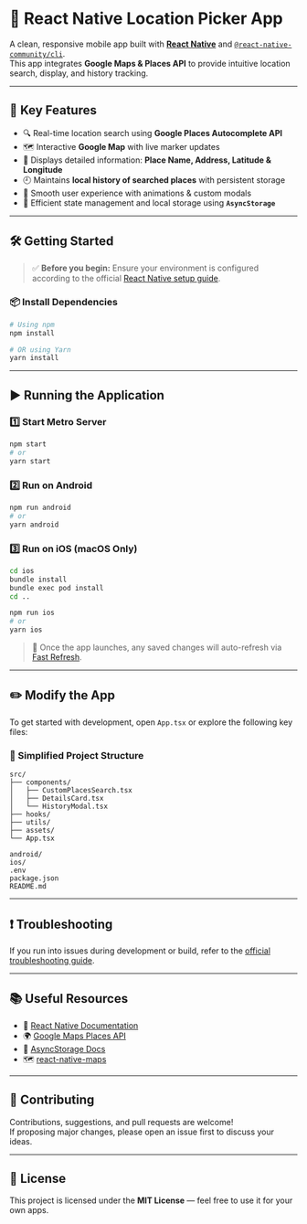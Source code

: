 # 📱 React Native Location Picker App

A clean, responsive mobile app built with [**React Native**](https://reactnative.dev) and [`@react-native-community/cli`](https://github.com/react-native-community/cli).  
This app integrates **Google Maps & Places API** to provide intuitive location search, display, and history tracking.

---

## 🚀 Key Features

- 🔍 Real-time location search using **Google Places Autocomplete API**
- 🗺️ Interactive **Google Map** with live marker updates
- 🧾 Displays detailed information: **Place Name, Address, Latitude & Longitude**
- 🕘 Maintains **local history of searched places** with persistent storage
- 🎨 Smooth user experience with animations & custom modals
- 💾 Efficient state management and local storage using **`AsyncStorage`**

---

## 🛠 Getting Started

> ✅ **Before you begin:** Ensure your environment is configured according to the official [React Native setup guide](https://reactnative.dev/docs/environment-setup).

### 📦 Install Dependencies

```bash
# Using npm
npm install

# OR using Yarn
yarn install
```

---

## ▶️ Running the Application

### 1️⃣ Start Metro Server

```bash
npm start
# or
yarn start
```

### 2️⃣ Run on Android

```bash
npm run android
# or
yarn android
```

### 3️⃣ Run on iOS (macOS Only)

```bash
cd ios
bundle install
bundle exec pod install
cd ..

npm run ios
# or
yarn ios
```

> 📱 Once the app launches, any saved changes will auto-refresh via [Fast Refresh](https://reactnative.dev/docs/fast-refresh).

---

## ✏️ Modify the App

To get started with development, open `App.tsx` or explore the following key files:

### 🧪 Simplified Project Structure

```
src/
├── components/
│   ├── CustomPlacesSearch.tsx
│   ├── DetailsCard.tsx
│   └── HistoryModal.tsx
├── hooks/
├── utils/
├── assets/
└── App.tsx

android/
ios/
.env
package.json
README.md
```

---

## ❗ Troubleshooting

If you run into issues during development or build, refer to the [official troubleshooting guide](https://reactnative.dev/docs/troubleshooting).

---

## 📚 Useful Resources

- 📘 [React Native Documentation](https://reactnative.dev)
- 🌍 [Google Maps Places API](https://developers.google.com/maps/documentation/places/web-service/overview)
- 💾 [AsyncStorage Docs](https://react-native-async-storage.github.io/async-storage/)
- 🗺️ [react-native-maps](https://github.com/react-native-maps/react-native-maps)

---

## 🤝 Contributing

Contributions, suggestions, and pull requests are welcome!  
If proposing major changes, please open an issue first to discuss your ideas.

---

## 📝 License

This project is licensed under the **MIT License** — feel free to use it for your own apps.